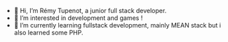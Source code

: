 - 👋 Hi, I’m Rémy Tupenot, a junior full stack developer.
- 👀 I’m interested in development and games !
- 🌱 I’m currently learning fullstack development, mainly MEAN stack but i also learned some PHP.

<!---
ZooooX/ZooooX is a ✨ special ✨ repository because its `README.md` (this file) appears on your GitHub profile.
You can click the Preview link to take a look at your changes.
--->
